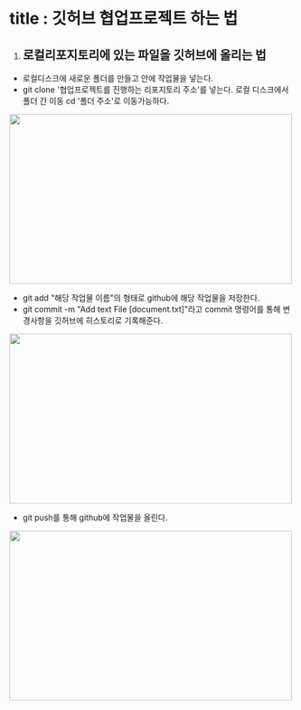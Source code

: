 #  title : 깃허브 협업프로젝트 하는 법


1. ## 로컬리포지토리에 있는 파일을 깃허브에 올리는 법

* 로컬디스크에 새로운 폴더를 만들고 안에 작업물을 넣는다.
* git clone '협업프로젝트를 진행하는 리포지토리 주소'를 넣는다.
로컬 디스크에서 폴더 간 이동 cd '폴더 주소'로 이동가능하다.

<img src="https://github.com/user-attachments/assets/4e86776a-178f-4687-ab07-458f10e2f48b" width="500" height="300">

* git add "해당 작업물 이름"의 형태로 github에 해당 작업물을 저장한다.
* git commit -m "Add text File [document.txt]"라고 commit 명령어를 통해 변경사항을 깃허브에 히스토리로 기록해준다.

<img src="https://github.com/user-attachments/assets/2494d5bb-b8ee-45ce-b316-f973e2b42793" width="500" height="300">

* git push를 통해 github에 작업물을 올린다.

<img src="https://github.com/user-attachments/assets/c94d2707-05e4-46d5-bf66-7953fe3809db" width="500" height="300">



